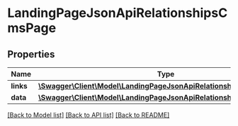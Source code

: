 # LandingPageJsonApiRelationshipsCmsPage

## Properties
Name | Type | Description | Notes
------------ | ------------- | ------------- | -------------
**links** | [**\Swagger\Client\Model\LandingPageJsonApiRelationshipsCmsPageLinks**](LandingPageJsonApiRelationshipsCmsPageLinks.md) |  | [optional] 
**data** | [**\Swagger\Client\Model\LandingPageJsonApiRelationshipsCmsPageData**](LandingPageJsonApiRelationshipsCmsPageData.md) |  | [optional] 

[[Back to Model list]](../../README.md#documentation-for-models) [[Back to API list]](../../README.md#documentation-for-api-endpoints) [[Back to README]](../../README.md)

